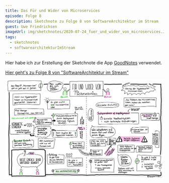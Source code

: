 ```yaml
---
title: Das Für und Wider von Microservices
episode: Folge 8
description: Sketchnote zu Folge 8 von SoftwareArchitektur im Stream
guest: Uwe Friedrichsen
imageUrl: img/sketchnotes/2020-07-24_fuer_und_wider_von_microservices.JPG
tags:
  - sketchnotes
  - softwarearchitekturImStream
---
```


Hier habe ich zur Erstellung der Sketchnote die App [GoodNotes](https://www.goodnotes.com/) verwendet.

[Hier geht's zu Folge 8 von "SoftwareArchitektur im Stream"](https://software-architektur.tv/folge8.html)

![Sketchnote zu Folge 8](/img/sketchnotes/2020-07-24_fuer_und_wider_von_microservices.JPG)

